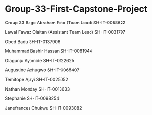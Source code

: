 # Group-33-First-Capstone-Project
Group 33
Bage Abraham Foto (Team Lead)
SH-IT-0058622

Lawal Fawaz Olaitan (Assistant Team Lead)
SH-IT-0031797

Obed Badu
SH-IT-0137906

Muhammad Bashir Hassan
SH-IT-0081944

Olagunju Ayomide
SH-IT-0122625

Augustine Achugwo
SH-IT-0065407

Temitope Ajayi
SH-IT-0025052

Nathan Monday
SH-IT-0013633

Stephanie
SH-IT-0098254

Janefrances Chukwu
SH-IT-0093082
